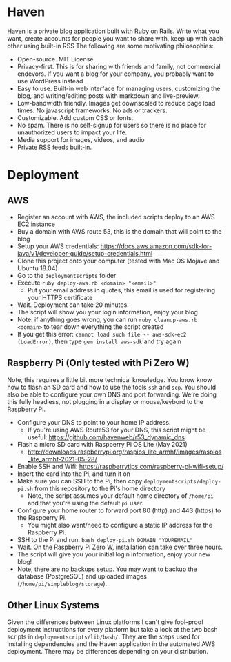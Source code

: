 # Haven

[Haven](https://havenweb.org) is a private blog application built with Ruby on Rails. Write what you want, create accounts for people you want to share with, keep up with each other using built-in RSS  The following are some motivating philosophies:

* Open-source. MIT License
* Privacy-first.  This is for sharing with friends and family, not commercial endevors.  If you want a blog for your company, you probably want to use WordPress instead
* Easy to use.  Built-in web interface for managing users, customizing the blog, and writing/editing posts with markdown and live-preview.
* Low-bandwidth friendly.  Images get downscaled to reduce page load times.  No javascript frameworks.  No ads or trackers.
* Customizable.  Add custom CSS or fonts.
* No spam. There is no self-signup for users so there is no place for unauthorized users to impact your life.
* Media support for images, videos, and audio
* Private RSS feeds built-in.

# Deployment
## AWS
* Register an account with AWS, the included scripts deploy to an AWS EC2 instance
* Buy a domain with AWS route 53, this is the domain that will point to the blog
* Setup your AWS credentials: https://docs.aws.amazon.com/sdk-for-java/v1/developer-guide/setup-credentials.html
* Clone this project onto your computer (tested with Mac OS Mojave and Ubuntu 18.04)
* Go to the `deploymentscripts` folder
* Execute `ruby deploy-aws.rb <domain> "<email>"`
  * Put your email address in quotes, this email is used for registering your HTTPS certificate
* Wait.  Deployment can take 20 minutes.
* The script will show you your login information, enjoy your blog
* Note: if anything goes wrong, you can run `ruby cleanup-aws.rb <domain>` to tear down everything the script created
* If you get this error: `cannot load such file -- aws-sdk-ec2 (LoadError)`, then type `gem install aws-sdk` and try again
## Raspberry Pi (Only tested with Pi Zero W)
Note, this requires a little bit more technical knowledge.  You know know how to flash an SD card and how to use the tools `ssh` and `scp`.  You should also be able to configure your own DNS and port forwarding. We're doing this fully headless, not plugging in a display or mouse/keybord to the Raspberry Pi.
* Configure your DNS to point to your home IP address.
  * If you're using AWS Route53 for your DNS, this script might be useful: https://github.com/havenweb/r53_dynamic_dns
* Flash a micro SD card with Raspberry Pi OS Lite (May 2021)
  * http://downloads.raspberrypi.org/raspios_lite_armhf/images/raspios_lite_armhf-2021-05-28/
* Enable SSH and Wifi: https://raspberrytips.com/raspberry-pi-wifi-setup/
* Insert the card into the Pi, and turn it on
* Make sure you can SSH to the Pi, then copy `deploymentscripts/deploy-pi.sh` from this repository to the Pi's home directory
  * Note, the script assumes your default home directory of `/home/pi` and that you're using the default `pi` user.
* Configure your home router to forward port 80 (http) and 443 (https) to the Raspberry Pi.
  * You might also want/need to configure a static IP address for the Raspberry Pi.
* SSH to the Pi and run: `bash deploy-pi.sh DOMAIN "YOUREMAIL"`
* Wait.  On the Raspberry Pi Zero W, installation can take over three hours.
* The script will give you your initial login information, enjoy your new blog!
* Note, there are no backups setup.  You may want to backup the database (PostgreSQL) and uploaded images (`/home/pi/simpleblog/storage`).

## Other Linux Systems

Given the differences between Linux platforms I can't give fool-proof deployment instructions for every platform but take a look at the two bash scripts in `deploymentscripts/lib/bash/`.  They are the steps used for installing dependencies and the Haven application in the automated AWS deployment.  There may be differences depending on your distribution.

